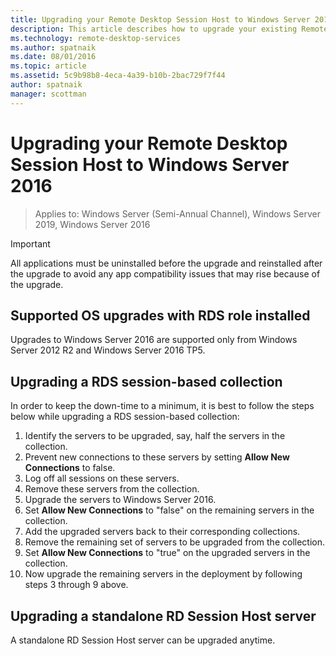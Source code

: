 ```yaml
---
title: Upgrading your Remote Desktop Session Host to Windows Server 2016
description: This article describes how to upgrade your existing Remote Desktop Services deployments to Windows Server 2016.
ms.technology: remote-desktop-services
ms.author: spatnaik
ms.date: 08/01/2016
ms.topic: article
ms.assetid: 5c9b98b8-4eca-4a39-b10b-2bac729f7f44
author: spatnaik
manager: scottman
---
```

# Upgrading your Remote Desktop Session Host to Windows Server 2016

>Applies to: Windows Server (Semi-Annual Channel), Windows Server 2019, Windows Server 2016

> [!IMPORTANT]
> All applications must be uninstalled before the upgrade and reinstalled after the upgrade to avoid any app compatibility issues that may rise because of the upgrade.

## Supported OS upgrades with RDS role installed
Upgrades to Windows Server 2016 are supported only from Windows Server 2012 R2 and Windows Server 2016 TP5.

## Upgrading a RDS session-based collection
In order to keep the down-time to a minimum, it is best to follow the steps below while upgrading a RDS session-based collection:

1. Identify the servers to be upgraded, say, half the servers in the collection.
2. Prevent new connections to these servers by setting **Allow New Connections** to false.
3. Log off all sessions on these servers.
4. Remove these servers from the collection.
5. Upgrade the servers to Windows Server 2016.
6. Set **Allow New Connections** to "false" on the remaining servers in the collection.
7. Add the upgraded servers back to their corresponding collections.
8. Remove the remaining set of servers to be upgraded from the collection.
9. Set **Allow New Connections** to "true" on the upgraded servers in the collection.
10. Now upgrade the remaining servers in the deployment by following steps 3 through 9 above.

## Upgrading a standalone RD Session Host server
A standalone RD Session Host server can be upgraded anytime.
